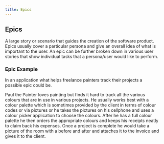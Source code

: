 ```yaml
---
title: Epics
---
```

## Epics
A large story or scenario that guides the creation of the software product. Epics usually cover a particular persona and give an overall idea of what is important to the user. An epic can be further broken down in various user stories that show individual tasks that a persona/user would like to perform.

### Epic Example
In an application what helps freelance painters track their projects a possible epic could be.

Paul the Painter loves painting but finds it hard to track all the various colours that are in use in various projects. He usually works best with a colour palette which is sometimes provided by the client in terms of colour codes or via pictures or he takes the pictures on his cellphone and uses a colour picker application to choose the colours. After he has a full colour palette he then orders the appropriate colours and keeps his receipts neatly to claim back his expenses. Once a project is complete he would take a picture of the room with a before and after and attaches it to the invoice and gives it to the client.
